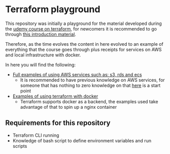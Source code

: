 # Terraform playground

This repository was initially a playground for the material developed during the
[udemy course on terraform](https://marabesi.com/certification/2021/08/07/terraform-hashicorp-certification.html), for
newcomers it is recommended to go through [this introduction material](https://www.goodreads.com/book/show/42589303-terraform).

Therefore, as the time evolves the content in here evolved to an example of everything that the course goes through plus
receipts for services on AWS and local infrastructure with docker.

In here you will find the following:

- [Full examples of using AWS services such as: s3, rds and ecs](./aws-infrastructure)
  - It is recommended to have previous knowledge on AWS services, for someone that has nothing to zero knowledge on that [here](https://marabesi.com/aws/ccp/1-cloud-practitioner-notes.html) is a start point
- [Examples of using terraform with docker](./docker)
  - Terraform supports docker as a backend, the examples used take advantage of that to spin up a nginx container

## Requirements for this repository

- Terraform CLI running
- Knowledge of bash script to define environment variables and run scripts